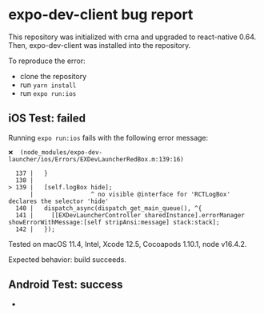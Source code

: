 # expo-dev-client bug report

This repository was initialized with crna and upgraded to react-native 0.64. Then, expo-dev-client was installed into the repository.

To reproduce the error:

- clone the repository
- run `yarn install`
- run `expo run:ios`

## iOS Test: failed

Running `expo run:ios` fails with the following error message:

```
❌  (node_modules/expo-dev-launcher/ios/Errors/EXDevLauncherRedBox.m:139:16)

  137 |   }
  138 |   
> 139 |   [self.logBox hide];
      |                ^ no visible @interface for 'RCTLogBox' declares the selector 'hide'
  140 |   dispatch_async(dispatch_get_main_queue(), ^{
  141 |     [[EXDevLauncherController sharedInstance].errorManager showErrorWithMessage:[self stripAnsi:message] stack:stack];
  142 |   });
```

Tested on macOS 11.4, Intel, Xcode 12.5, Cocoapods 1.10.1, node v16.4.2.

Expected behavior: build succeeds.

## Android Test: success

-